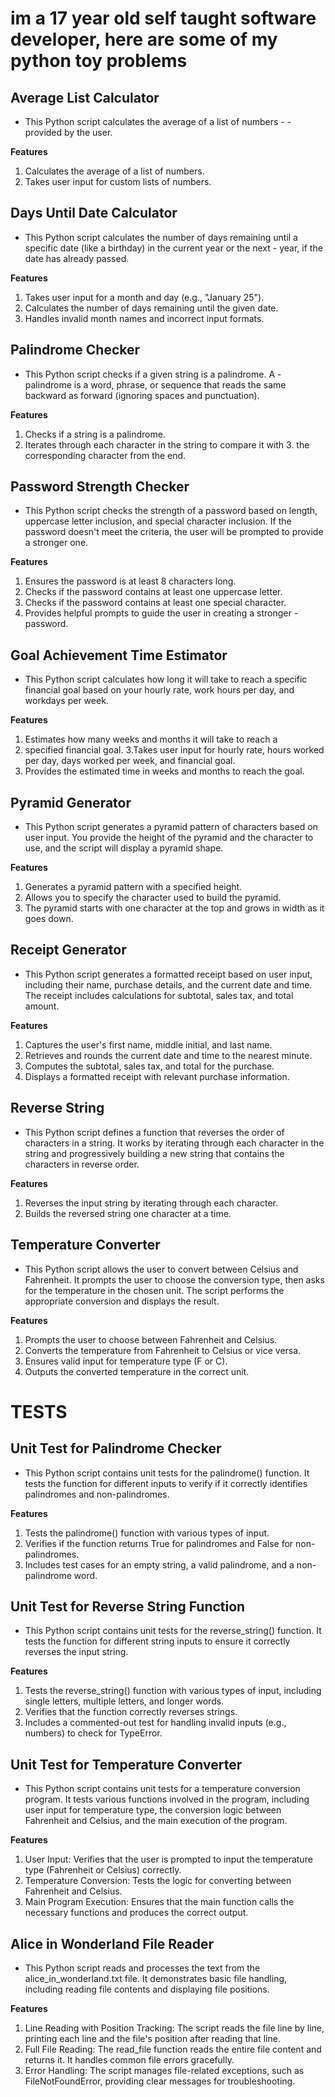 # im a 17 year old self taught software developer, here are some of my python toy problems

## Average List Calculator
- This Python script calculates the average of a list of numbers - - provided by the user.

**Features**
1. Calculates the average of a list of numbers.
2. Takes user input for custom lists of numbers.

## Days Until Date Calculator
- This Python script calculates the number of days remaining until a specific date (like a birthday) in the current year or the next - year, if the date has already passed.

**Features**
1. Takes user input for a month and day (e.g., "January 25").
2. Calculates the number of days remaining until the given date.
3. Handles invalid month names and incorrect input formats.

## Palindrome Checker
- This Python script checks if a given string is a palindrome. A - palindrome is a word, phrase, or sequence that reads the same backward as forward (ignoring spaces and punctuation).

**Features**
1. Checks if a string is a palindrome.
2. Iterates through each character in the string to compare it with 3. the corresponding character from the end.

## Password Strength Checker
- This Python script checks the strength of a password based on length, uppercase letter inclusion, and special character inclusion. If the password doesn't meet the criteria, the user will be prompted to provide a stronger one.

**Features**
1. Ensures the password is at least 8 characters long.
2. Checks if the password contains at least one uppercase letter.
3. Checks if the password contains at least one special character.
4. Provides helpful prompts to guide the user in creating a stronger - password.

## Goal Achievement Time Estimator
- This Python script calculates how long it will take to reach a specific financial goal based on your hourly rate, work hours per day, and workdays per week.

**Features**
1. Estimates how many weeks and months it will take to reach a 
2. specified financial goal.
3.Takes user input for hourly rate, hours worked per day, days worked per week, and financial goal.
4. Provides the estimated time in weeks and months to reach the goal.

## Pyramid Generator
- This Python script generates a pyramid pattern of characters based on user input. You provide the height of the pyramid and the character to use, and the script will display a pyramid shape.

**Features**
1. Generates a pyramid pattern with a specified height.
2. Allows you to specify the character used to build the pyramid.
3. The pyramid starts with one character at the top and grows in width as it goes down.


## Receipt Generator
- This Python script generates a formatted receipt based on user input, including their name, purchase details, and the current date and time. The receipt includes calculations for subtotal, sales tax, and total amount.

**Features**
1. Captures the user's first name, middle initial, and last name.
2. Retrieves and rounds the current date and time to the nearest minute.
3. Computes the subtotal, sales tax, and total for the purchase.
4. Displays a formatted receipt with relevant purchase information.

## Reverse String
- This Python script defines a function that reverses the order of characters in a string. It works by iterating through each character in the string and progressively building a new string that contains the characters in reverse order.

**Features**
1. Reverses the input string by iterating through each character.
2. Builds the reversed string one character at a time.

## Temperature Converter
- This Python script allows the user to convert between Celsius and Fahrenheit. It prompts the user to choose the conversion type, then asks for the temperature in the chosen unit. The script performs the appropriate conversion and displays the result.

**Features**
1. Prompts the user to choose between Fahrenheit and Celsius.
2. Converts the temperature from Fahrenheit to Celsius or vice versa.
3. Ensures valid input for temperature type (F or C).
4. Outputs the converted temperature in the correct unit.



# TESTS

## Unit Test for Palindrome Checker
- This Python script contains unit tests for the palindrome() function. It tests the function for different inputs to verify if it correctly identifies palindromes and non-palindromes.

**Features**
1. Tests the palindrome() function with various types of input.
2. Verifies if the function returns True for palindromes and False for non-palindromes.
3. Includes test cases for an empty string, a valid palindrome, and a non-palindrome word.

## Unit Test for Reverse String Function
- This Python script contains unit tests for the reverse_string() function. It tests the function for different string inputs to ensure it correctly reverses the input string.

**Features**
1. Tests the reverse_string() function with various types of input, including single letters, multiple letters, and longer words.
2. Verifies that the function correctly reverses strings.
3. Includes a commented-out test for handling invalid inputs (e.g., numbers) to check for TypeError.

## Unit Test for Temperature Converter
- This Python script contains unit tests for a temperature conversion program. It tests various functions involved in the program, including user input for temperature type, the conversion logic between Fahrenheit and Celsius, and the main execution of the program.

**Features**
1. User Input: Verifies that the user is prompted to input the temperature type (Fahrenheit or Celsius) correctly.
2. Temperature Conversion: Tests the logic for converting between Fahrenheit and Celsius.
3. Main Program Execution: Ensures that the main function calls the necessary functions and produces the correct output.

## Alice in Wonderland File Reader
- This Python script reads and processes the text from the alice_in_wonderland.txt file. It demonstrates basic file handling, including reading file contents and displaying file positions.

**Features**
1. Line Reading with Position Tracking: The script reads the file line by line, printing each line and the file's position after reading that line.
2. Full File Reading: The read_file function reads the entire file content and returns it. It handles common file errors gracefully.
3. Error Handling: The script manages file-related exceptions, such as FileNotFoundError, providing clear messages for troubleshooting.
